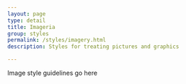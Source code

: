 ```yaml
---
layout: page
type: detail
title: Imageria
group: styles
permalink: /styles/imagery.html
description: Styles for treating pictures and graphics

---
```


Image style guidelines go here

<img src="../favicon.ico" alt="" />
